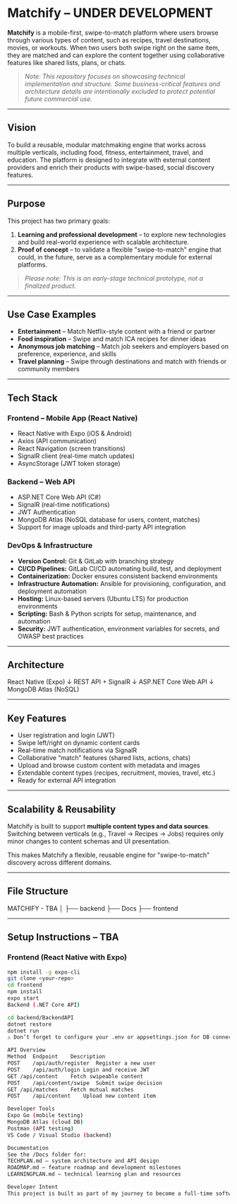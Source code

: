 # Matchify – UNDER DEVELOPMENT

**Matchify** is a mobile-first, swipe-to-match platform where users browse through various types of content, such as recipes, travel destinations, movies, or workouts. When two users both swipe right on the same item, they are matched and can explore the content together using collaborative features like shared lists, plans, or chats.

> _Note: This repository focuses on showcasing technical implementation and structure. Some business-critical features and architecture details are intentionally excluded to protect potential future commercial use._

---

## Vision

To build a reusable, modular matchmaking engine that works across multiple verticals, including food, fitness, entertainment, travel, and education. The platform is designed to integrate with external content providers and enrich their products with swipe-based, social discovery features.

---

## Purpose

This project has two primary goals:

1. **Learning and professional development** – to explore new technologies and build real-world experience with scalable architecture.  
2. **Proof of concept** – to validate a flexible "swipe-to-match" engine that could, in the future, serve as a complementary module for external platforms.

> _Please note: This is an early-stage technical prototype, not a finalized product._

---

## Use Case Examples

- **Entertainment** – Match Netflix-style content with a friend or partner  
- **Food inspiration** – Swipe and match ICA recipes for dinner ideas  
- **Anonymous job matching** – Match job seekers and employers based on preference, experience, and skills  
- **Travel planning** – Swipe through destinations and match with friends or community members  

---

## Tech Stack

### Frontend – Mobile App (React Native)

- React Native with Expo (iOS & Android)  
- Axios (API communication)  
- React Navigation (screen transitions)  
- SignalR client (real-time match updates)  
- AsyncStorage (JWT token storage)

### Backend – Web API

- ASP.NET Core Web API (C#)  
- SignalR (real-time notifications)  
- JWT Authentication  
- MongoDB Atlas (NoSQL database for users, content, matches)  
- Support for image uploads and third-party API integration

### DevOps & Infrastructure

- **Version Control:** Git & GitLab with branching strategy  
- **CI/CD Pipelines:** GitLab CI/CD automating build, test, and deployment  
- **Containerization:** Docker ensures consistent backend environments  
- **Infrastructure Automation:** Ansible for provisioning, configuration, and deployment automation  
- **Hosting:** Linux-based servers (Ubuntu LTS) for production environments  
- **Scripting:** Bash & Python scripts for setup, maintenance, and automation  
- **Security:** JWT authentication, environment variables for secrets, and OWASP best practices  

---

## Architecture

React Native (Expo)
↓
REST API + SignalR
↓
ASP.NET Core Web API
↓
MongoDB Atlas (NoSQL)


---

## Key Features

- User registration and login (JWT)  
- Swipe left/right on dynamic content cards  
- Real-time match notifications via SignalR  
- Collaborative “match” features (shared lists, actions, chats)  
- Upload and browse custom content with metadata and images  
- Extendable content types (recipes, recruitment, movies, travel, etc.)  
- Ready for external API integration  

---

## Scalability & Reusability

Matchify is built to support **multiple content types and data sources**. Switching between verticals (e.g., Travel → Recipes → Jobs) requires only minor changes to content schemas and UI presentation.

This makes Matchify a flexible, reusable engine for "swipe-to-match" discovery across different domains.

---

## File Structure

MATCHIFY - TBA
│
├── backend 
├── Docs
├── frontend





---

## Setup Instructions – TBA

### Frontend (React Native with Expo)

```bash
npm install -g expo-cli
git clone <your-repo>
cd frontend
npm install
expo start
Backend (.NET Core API)

cd backend/BackendAPI
dotnet restore
dotnet run
⚠️ Don’t forget to configure your .env or appsettings.json for DB connection strings and JWT secrets.

API Overview
Method	Endpoint	Description
POST	/api/auth/register	Register a new user
POST	/api/auth/login	Login and receive JWT
GET	/api/content	Fetch swipeable content
POST	/api/content/swipe	Submit swipe decision
GET	/api/matches	Fetch mutual matches
POST	/api/content	Upload new content item

Developer Tools
Expo Go (mobile testing)
MongoDB Atlas (cloud DB)
Postman (API testing)
VS Code / Visual Studio (backend)

Documentation
See the /Docs folder for:
TECHPLAN.md – system architecture and API design
ROADMAP.md – feature roadmap and development milestones
LEARNINGPLAN.md – technical learning plan and resources

Developer Intent
This project is built as part of my journey to become a full-time software developer, with a focus on backend architecture, API design, and scalable systems. I'm continuously learning, iterating, and applying industry practices to strengthen my understanding.

